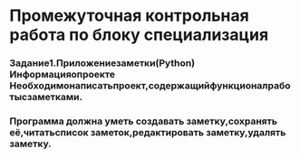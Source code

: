 # Промежуточная контрольная работа по блоку специализация

### Задание1.Приложениезаметки(Python) Информацияопроекте Необходимонаписатьпроект,содержащийфункционалработысзаметками. 
### Программа должна уметь cоздавать заметку,сохранять её,читатьсписок заметок,редактировать заметку,удалять заметку.
